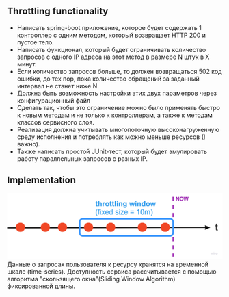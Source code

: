 ## Throttling functionality
- Написать spring-boot приложение, которое будет содержать 1 контроллер с одним методом, который возвращает HTTP 200 и пустое тело.
- Написать функционал, который будет ограничивать количество запросов с одного IP адреса на этот метод в размере N штук в X минут. 
- Если количество запросов больше, то должен возвращаться 502 код ошибки, до тех пор, пока количество обращений за заданный интервал не станет ниже N.
- Должна быть возможность настройки этих двух параметров через конфигурационный файл
- Сделать так, чтобы это ограничение можно было применять быстро к новым методам и не только к контроллерам, а также к методам классов сервисного слоя.
- Реализация должна учитывать многопоточную высоконагруженную среду исполнения и потреблять как можно меньше ресурсов (!важно).
- Также написать простой JUnit-тест, который будет эмулировать работу параллельных запросов с разных IP.


## Implementation
![Tux, the Linux mascot](https://raw.githubusercontent.com/ogaltsov/amzscout-test-task/main/Algorithm.jpeg)
Данные о запросах пользователя к ресурсу хранятся на временной шкале (time-series).
Доступность сервиса рассчитывается с помощью алгоритма "скользящего окна"(Sliding Window Algorithm) фиксированной длины.
